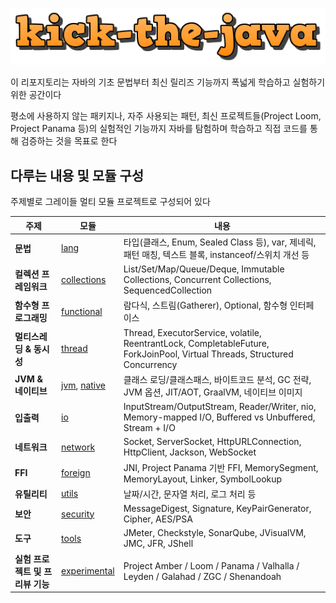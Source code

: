 ![docs](./docs/kick-the-java-logo.png)

이 리포지토리는 자바의 기초 문법부터 최신 릴리즈 기능까지 폭넓게 학습하고 실험하기 위한 공간이다

평소에 사용하지 않는 패키지나, 자주 사용되는 패턴, 최신 프로젝트들(Project Loom, Project Panama 등)의 실험적인 기능까지 자바를 탐험하며 학습하고 직접 코드를 통해 검증하는 것을 목표로 한다


## 다루는 내용 및 모듈 구성

주제별로 그레이들 멀티 모듈 프로젝트로 구성되어 있다

| 주제                  | 모듈                               | 내용                                                                                                                         |
|---------------------|----------------------------------|----------------------------------------------------------------------------------------------------------------------------|
| **문법**              | [lang](./lang)                   | 타입(클래스, Enum, Sealed Class 등), var, 제네릭, 패턴 매칭, 텍스트 블록, instanceof/스위치 개선 등                                                |
| **컬렉션 프레임워크**       | [collections](./collections)     | List/Set/Map/Queue/Deque, Immutable Collections, Concurrent Collections, SequencedCollection                               |
| **함수형 프로그래밍**       | [functional](./functional)       | 람다식, 스트림(Gatherer), Optional, 함수형 인터페이스                                                                                    |
| **멀티스레딩 & 동시성**     | [thread](./thread)               | Thread, ExecutorService, volatile, ReentrantLock, CompletableFuture, ForkJoinPool, Virtual Threads, Structured Concurrency |
| **JVM & 네이티브**      | [jvm](./jvm), [native](./native) | 클래스 로딩/클래스패스, 바이트코드 분석, GC 전략, JVM 옵션, JIT/AOT, GraalVM, 네이티브 이미지                                                          |
| **입출력**             | [io](./io)                       | InputStream/OutputStream, Reader/Writer, nio, Memory-mapped I/O, Buffered vs Unbuffered, Stream + I/O                      |
| **네트워크**            | [network](./network)             | Socket, ServerSocket, HttpURLConnection, HttpClient, Jackson, WebSocket                                                    |
| **FFI**             | [foreign](./foreign)             | JNI, Project Panama 기반 FFI, MemorySegment, MemoryLayout, Linker, SymbolLookup                                              |
| **유틸리티**            | [utils](./utils)                 | 날짜/시간, 문자열 처리, 로그 처리 등                                                                                                     |
| **보안**              | [security](./security)           | MessageDigest, Signature, KeyPairGenerator, Cipher, AES/PSA                                                                |
| **도구**              | [tools](./tools)                  | JMeter, Checkstyle, SonarQube, JVisualVM, JMC, JFR, JShell                                                                 |
| **실험 프로젝트 및 프리뷰 기능** | [experimental](./experimental)   | Project Amber / Loom / Panama / Valhalla / Leyden / Galahad / ZGC / Shenandoah                                             |

